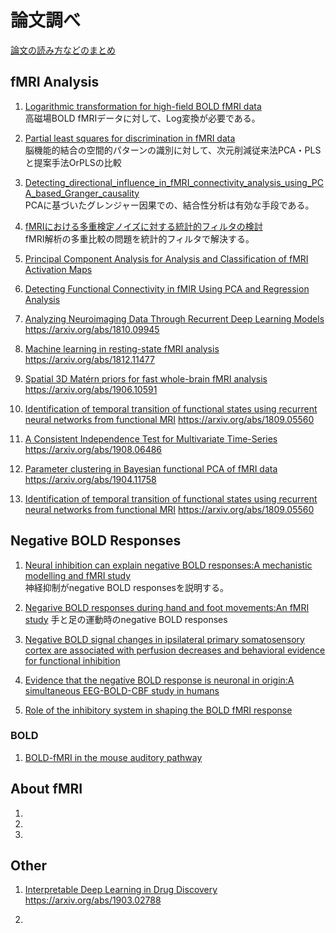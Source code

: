 # 論文調べ
[論文の読み方などのまとめ](./how_to_read_summarize.md)
## fMRI Analysis

1. [Logarithmic transformation for high-field BOLD fMRI data](./paper/fMRI_Analysis/1/fMRI_Analysis1.md)  
高磁場BOLD fMRIデータに対して、Log変換が必要である。

2. [Partial least squares for discrimination in fMRI data](./paper/fMRI_Analysis/2/fMRI_Analysis2.md)  
脳機能的結合の空間的パターンの識別に対して、次元削減従来法PCA・PLSと提案手法OrPLSの比較

3. [Detecting_directional_influence_in_fMRI_connectivity_analysis_using_PCA_based_Granger_causality](./paper/fMRI_Analysis/3/fMRI_Analysis3.md)  
PCAに基づいたグレンジャー因果での、結合性分析は有効な手段である。


4. [fMRIにおける多重検定ノイズに対する統計的フィルタの検討](paper/fMRI_Analysis/4/fMRI_Analysis4.md)  
fMRI解析の多重比較の問題を統計的フィルタで解決する。


5. [Principal Component Analysis for Analysis and Classification of fMRI Activation Maps](paper/fMRI_Analysis/5/fMRI_Analysis5.md)  

6. [Detecting Functional Connectivity in fMIR Using PCA and Regression Analysis](paper/fMRI_Analysis/6/fMRI_Analysis6.md)  

7. [Analyzing Neuroimaging Data Through Recurrent Deep Learning Models]()  
https://arxiv.org/abs/1810.09945

8. [Machine learning in resting-state fMRI analysis]()  
https://arxiv.org/abs/1812.11477

9. [Spatial 3D Matérn priors for fast whole-brain fMRI analysis]()  
https://arxiv.org/abs/1906.10591

10. [Identification of temporal transition of functional states using recurrent neural networks from functional MRI]()
https://arxiv.org/abs/1809.05560

11. [A Consistent Independence Test for Multivariate Time-Series]()
https://arxiv.org/abs/1908.06486

12. [Parameter clustering in Bayesian functional PCA of fMRI data]()
https://arxiv.org/abs/1904.11758

13. [Identification of temporal transition of functional states using recurrent neural networks from functional MRI]()
https://arxiv.org/abs/1809.05560

## Negative BOLD Responses

1. [Neural inhibition can explain negative BOLD responses:A mechanistic modelling and fMRI study](paper/Negative_BOLD_Responses/1/NBR1.md)  
神経抑制がnegative BOLD responsesを説明する。

2. [Negarive BOLD responses during hand and foot movements:An fMRI study](paper/Negative_BOLD_Responses/2/NBR2.md)
手と足の運動時のnegative BOLD responses

3. [Negative BOLD signal changes in ipsilateral primary somatosensory cortex are associated with perfusion decreases and behavioral evidence for functional inhibition](paper/Negative_BOLD_Responses/3/NBR3.md)

4. [Evidence that the negative BOLD response is neuronal in origin:A simultaneous EEG-BOLD-CBF study in humans](paper/Negative_BOLD_Responses/4/NBR4.md)


5. [Role of the inhibitory system in shaping the BOLD fMRI response](paper/Negative_BOLD_Responses/5/NBR5.md)


### BOLD
1. [BOLD-fMRI in the mouse auditory pathway](https://arxiv.org/abs/1903.08565)


## About fMRI
1.
2.
3.

## Other

1. [Interpretable Deep Learning in Drug Discovery]()
https://arxiv.org/abs/1903.02788

2.
